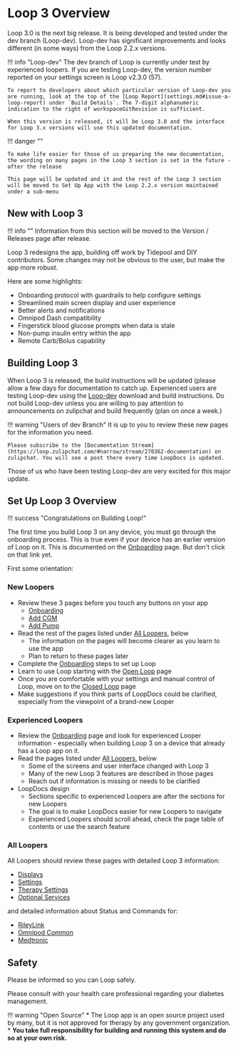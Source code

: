 # Loop 3 Overview


Loop 3.0 is the next big release. It is being developed and tested under the dev branch (Loop-dev). Loop-dev has significant improvements and looks different (in some ways) from the Loop 2.2.x versions.

!!! info "Loop-dev"
    The dev branch of Loop is currently under test by experienced loopers. If you are testing Loop-dev, the version number reported on your settings screen is Loop v2.3.0 (57).

    To report to developers about which particular version of Loop-dev you are running, look at the top of the [Loop Report](settings.md#issue-a-loop-report) under `Build Details`. The 7-digit alphanumeric indication to the right of workspaceGitRevision is sufficient.

    When this version is released, it will be Loop 3.0 and the interface for Loop 3.x versions will use this updated documentation.


!!! danger ""

    To make life easier for those of us preparing the new documentation, the wording on many pages in the Loop 3 section is set in the future - after the release

    This page will be updated and it and the rest of the Loop 3 section will be moved to Set Up App with the Loop 2.2.x version maintained under a sub-menu


## New with Loop 3

!!! info ""
    Information from this section will be moved to the Version / Releases page after release.

Loop 3 redesigns the app, building off work by Tidepool and DIY contributors. Some changes may not be obvious to the user, but make the app more robust.

Here are some highlights:

* Onboarding protocol with guardrails to help configure settings
* Streamlined main screen display and user experience
* Better alerts and notifications
* Omnipod Dash compatibility
* Fingerstick blood glucose prompts when data is stale
* Non-pump insulin entry within the app
* Remote Carb/Bolus capability


## Building Loop 3

When Loop 3 is released, the build instructions will be updated (please allow a few days for documentation to catch up. Experienced users are testing Loop-dev using the [Loop-dev](../build/step13.md#advanced-users-only) download and build instructions. Do not build Loop-dev unless you are willing to pay attention to announcements on zulipchat and build frequently (plan on once a week.)

!!! warning "Users of dev Branch"
    It is up to you to review these new pages for the information you need.

    Please subscribe to the [Documentation Stream](https://loop.zulipchat.com/#narrow/stream/270362-documentation) on zulipchat. You will see a post there every time LoopDocs is updated.


Those of us who have been testing Loop-dev are very excited for this major update.

## Set Up Loop 3 Overview

!!! success "Congratulations on Building Loop!"

The first time you build Loop 3 on any device, you must go through the onboarding process. This is true even if your device has an earlier version of Loop on it. This is documented on the [Onboarding](onboarding.md) page. But don't click on that link yet.

First some orientation:

### New Loopers

* Review these 3 pages before you touch any buttons on your app
    * [Onboarding](onboarding.md)
    * [Add CGM](add-cgm.md)
    * [Add Pump](add-pump.md)
* Read the rest of the pages listed under [All Loopers](#all-loopers), below
    * The information on the pages will become clearer as you learn to use the app
    * Plan to return to these pages later
* Complete the [Onboarding](onboarding.md) steps to set up Loop
* Learn to use Loop starting with the [Open Loop](../operation/loop/open-loop.md) page
* Once you are comfortable with your settings and manual control of Loop, move on to the [Closed Loop](../operation/loop/close-loop.md) page
* Make suggestions if you think parts of LoopDocs could be clarified, especially from the viewpoint of a brand-new Looper

### Experienced Loopers

* Review the [Onboarding](onboarding.md) page and look for experienced Looper information - especially when building Loop 3 on a device that already has a Loop app on it.
* Read the pages listed under [All Loopers](#all-loopers), below
    - Some of the screens and user interface changed with Loop 3
    - Many of the new Loop 3 features are described in those pages
    - Reach out if information is missing or needs to be clarified
* LoopDocs design
    * Sections specific to experienced Loopers are after the sections for new Loopers
    * The goal is to make LoopDocs easier for new Loopers to navigate
    * Experienced Loopers should scroll ahead, check the page table of contents or use the search feature

### All Loopers

All Loopers should review these pages with detailed Loop 3 information:

* [Displays](displays_v3.md)
* [Settings](settings.md)
* [Therapy Settings](therapy-settings.md)
* [Optional Services](../operation/loop-settings/services.md)

and detailed information about Status and Commands for:

* [RileyLink](../operation/loop-settings/rileylink.md)
* [Omnipod Common](omnipod.md)
* [Medtronic](medtronic.md)

## Safety

Please be informed so you can Loop safely.

Please consult with your health care professional regarding your diabetes management.

!!! warning "Open Source"
    * The Loop app is an open source project used by many, but it is not approved for therapy by any government organization.
    * **You take full responsibility for building and running this system and do so at your own risk.**
